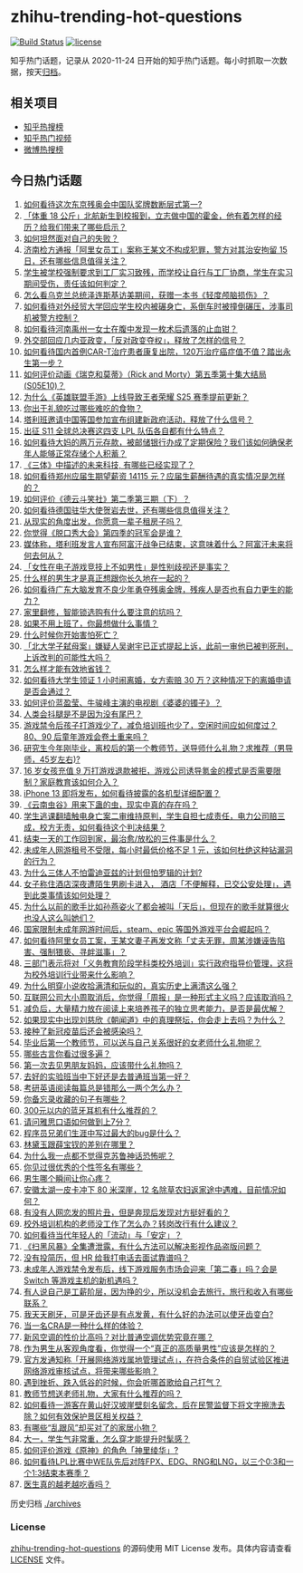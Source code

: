 # zhihu-trending-hot-questions

[![Build Status](https://github.com/justjavac/zhihu-trending-hot-questions/workflows/ci/badge.svg?branch=master)](https://github.com/justjavac/zhihu-trending-hot-questions/actions)
[![license](https://img.shields.io/github/license/justjavac/zhihu-trending-hot-questions)](https://github.com/justjavac/zhihu-trending-hot-questions/blob/master/LICENSE)

知乎热门话题，记录从 2020-11-24 日开始的知乎热门话题。每小时抓取一次数据，按天[归档](./archives)。

## 相关项目

- [知乎热搜榜](https://github.com/justjavac/zhihu-trending-top-search)
- [知乎热门视频](https://github.com/justjavac/zhihu-trending-hot-video)
- [微博热搜榜](https://github.com/justjavac/weibo-trending-hot-search)

## 今日热门话题

<!-- BEGIN -->
<!-- 最后更新时间 Tue Sep 07 2021 08:57:17 GMT+0800 (China Standard Time) -->

1. [如何看待这次东京残奥会中国队奖牌数断层式第一?](https://www.zhihu.com/question/484802427)
1. [「体重 18
   公斤」北航新生到校报到，立志做中国的霍金，他有着怎样的经历？给我们带来了哪些启示？](https://www.zhihu.com/question/484926831)
1. [如何坦然面对自己的失败？](https://www.zhihu.com/question/37555333)
1. [济南检方通报「阿里女员工」案称王某文不构成犯罪，警方对其治安拘留 15
   日，还有哪些信息值得关注？](https://www.zhihu.com/question/485168374)
1. [学生被学校强制要求到工厂实习致残，而学校让自行与工厂协商，学生在实习期间受伤，责任该如何判定？](https://www.zhihu.com/question/484969513)
1. [怎么看乌克兰总统泽连斯基访美期间，获赠一本书《轻度颅脑损伤》？](https://www.zhihu.com/question/484652375)
1. [如何看待对外经贸大学回应学生校内被碾身亡，系倒车时被撞倒碾压，涉事司机被警方控制？](https://www.zhihu.com/question/484995098)
1. [如何看待河南禹州一女士在腹中发现一枚术后遗落的止血钳？](https://www.zhihu.com/question/484449309)
1. [外交部回应几内亚政变，「反对政变夺权」，释放了怎样的信号？](https://www.zhihu.com/question/485088308)
1. [如何看待国内首例CAR-T治疗患者康复出院，120万治疗癌症值不值？踏出永生第一步？](https://www.zhihu.com/question/484968084)
1. [如何评价动画《瑞克和莫蒂》（Rick and
   Morty）第五季第十集大结局(S05E10)？](https://www.zhihu.com/question/485043859)
1. [为什么《英雄联盟手游》上线导致王者荣耀 S25 赛季提前更新？](https://www.zhihu.com/question/484885439)
1. [你出于礼貌吃过哪些难吃的食物？](https://www.zhihu.com/question/475503789)
1. [塔利班邀请中国等国参加宣布组建新政府活动，释放了什么信号？](https://www.zhihu.com/question/485059799)
1. [出征 S11 全球总决赛这四支 LPL 队伍各自都有什么特点？](https://www.zhihu.com/question/484929329)
1. [如何看待大妈的两万元存款，被邮储银行办成了定期保险？我们该如何确保老年人能够正常存储个人积蓄？](https://www.zhihu.com/question/484566930)
1. [《三体》中描述的未来科技, 有哪些已经实现了？](https://www.zhihu.com/question/484038327)
1. [如何看待郑州应届生期望薪资 14115
   元？应届生薪酬待遇的真实情况是怎样的？](https://www.zhihu.com/question/485043678)
1. [如何评价《德云斗笑社》第二季第三期（下）？](https://www.zhihu.com/question/484893867)
1. [如何看待德国驻华大使贺岩去世，还有哪些信息值得关注？](https://www.zhihu.com/question/485015385)
1. [从现实的角度出发，你愿意一辈子租房子吗？](https://www.zhihu.com/question/327372531)
1. [你觉得《脱口秀大会》第四季的冠军会是谁？](https://www.zhihu.com/question/483999026)
1. [媒体称，塔利班发言人宣布阿富汗战争已结束，这意味着什么？阿富汗未来将何去何从？](https://www.zhihu.com/question/485072042)
1. [「女性在电子游戏竞技上不如男性」是性别歧视还是事实？](https://www.zhihu.com/question/28381867)
1. [什么样的男生才是真正想跟你长久地在一起的？](https://www.zhihu.com/question/375781738)
1. [如何看待广东大脑发育不良少年勇夺残奥金牌，残疾人是否也有自力更生的能力？](https://www.zhihu.com/question/484686754)
1. [家里翻修，智能锁选购有什么要注意的坑吗？](https://www.zhihu.com/question/484473654)
1. [如果不用上班了，你最想做什么事情？](https://www.zhihu.com/question/477590638)
1. [什么时候你开始害怕死亡？](https://www.zhihu.com/question/478840300)
1. [「北大学子弑母案」嫌疑人吴谢宇已正式提起上诉，此前一审他已被判死刑，上诉改判的可能性大吗？](https://www.zhihu.com/question/485103365)
1. [怎么样才能有效地省钱？](https://www.zhihu.com/question/279852460)
1. [如何看待大学生领证 1 小时闹离婚，女方索赔 30
   万？这种情况下的离婚申请是否会通过？](https://www.zhihu.com/question/485030666)
1. [如何评价蓝盈莹、牛骏峰主演的电视剧《婆婆的镯子》？](https://www.zhihu.com/question/481829353)
1. [人类会抖腿是不是因为没有尾巴？](https://www.zhihu.com/question/483987983)
1. [游戏禁令后孩子打游戏少了，减负培训班也少了，空闲时间应如何度过？ 80、90
   后童年游戏会卷土重来吗？](https://www.zhihu.com/question/485051536)
1. [研究生今年刚毕业，离校后的第一个教师节，送导师什么礼物？求推荐（男导师，45岁左右)?](https://www.zhihu.com/question/484344564)
1. [16 岁女孩充值 9
   万打游戏退款被拒，游戏公司诱导氪金的模式是否需要限制？家庭教育该如何介入？](https://www.zhihu.com/question/484454580)
1. [iPhone 13 即将发布，如何看待披露的各机型详细配置？](https://www.zhihu.com/question/484389011)
1. [《云南虫谷》用来下蛊的虫，现实中真的存在吗？](https://www.zhihu.com/question/484859790)
1. [学生逃课翻墙触电身亡案二审维持原判，学生自担七成责任，电力公司赔三成，校方无责，如何看待这个判决结果？](https://www.zhihu.com/question/484395197)
1. [结束一天的工作回到家，最治愈/放松的三件事是什么？](https://www.zhihu.com/question/484996813)
1. [未成年人网游租号不受限，每小时最低价格不足 1
   元，该如何杜绝这种钻漏洞的行为？](https://www.zhihu.com/question/484993966)
1. [为什么三体人不怕雷迪亚兹的计划但怕罗辑的计划?](https://www.zhihu.com/question/481655813)
1. [女子称住酒店深夜遭陌生男刷卡进入，
   酒店「不便解释，已交公安处理」，遇到此类事情该如何处理？](https://www.zhihu.com/question/485012302)
1. [为什么以前的歌手比如孙燕姿火了都会被叫「天后」，但现在的歌手就算很火也没人这么叫她们？](https://www.zhihu.com/question/484770666)
1. [国家限制未成年网游时间后，steam、epic
   等国外游戏平台会崛起吗？](https://www.zhihu.com/question/483864191)
1. [如何看待阿里女员工案，王某文妻子再发文称「丈夫无罪，周某涉嫌诬告陷害、强制猥亵、寻衅滋事」？](https://www.zhihu.com/question/484896081)
1. [三部门表示将对「义务教育阶段学科类校外培训」实行政府指导价管理，这将为校外培训行业带来什么影响？](https://www.zhihu.com/question/485070230)
1. [为什么明穿小说收拾满清和玩似的，真实历史上满清这么强？](https://www.zhihu.com/question/484556518)
1. [互联网公司大小周取消后，你觉得「周报」是一种形式主义吗？应该取消吗？](https://www.zhihu.com/question/484341370)
1. [减负后，大量精力放在阅读上来培养孩子的独立思考能力，是否是最优解？](https://www.zhihu.com/question/484040330)
1. [如果现实中出现刘慈欣《朝闻道》中的真理祭坛，你会走上去吗？为什么？](https://www.zhihu.com/question/270944748)
1. [接种了新冠疫苗后还会被感染吗？](https://www.zhihu.com/question/453192471)
1. [毕业后第一个教师节，可以送与自己关系很好的女老师什么礼物呢？](https://www.zhihu.com/question/405202473)
1. [哪些古言你看过很多遍？](https://www.zhihu.com/question/434091917)
1. [第一次去见男朋友妈妈，应该带什么礼物吗？](https://www.zhihu.com/question/474751119)
1. [去好的实验班当中下好还是去普通班当第一好？](https://www.zhihu.com/question/477033362)
1. [考研英语阅读每篇总是错那么一两个怎么办？](https://www.zhihu.com/question/387056133)
1. [你备忘录收藏的句子有哪些？](https://www.zhihu.com/question/479180895)
1. [300元以内的蓝牙耳机有什么推荐的？](https://www.zhihu.com/question/475474488)
1. [请问雅思口语如何做到上7分？](https://www.zhihu.com/question/30169350)
1. [程序员兄弟们生涯中写过最大的bug是什么？](https://www.zhihu.com/question/482967292)
1. [林黛玉跟薛宝钗的差别在哪里？](https://www.zhihu.com/question/479352178)
1. [为什么我一点都不觉得克苏鲁神话恐怖呢？](https://www.zhihu.com/question/427205970)
1. [你见过很优秀的个性签名有哪些？](https://www.zhihu.com/question/265584312)
1. [男生哪个瞬间让你心疼？](https://www.zhihu.com/question/275638626)
1. [安徽太湖一皮卡冲下 80 米深崖，12
   名除草农妇返家途中遇难，目前情况如何？](https://www.zhihu.com/question/484934850)
1. [有没有人网恋发的照片丑，但是奔现后发现对方挺好看的？](https://www.zhihu.com/question/266750825)
1. [校外培训机构的老师没工作了怎么办？转岗改行有什么建议？](https://www.zhihu.com/question/480587878)
1. [如何看待当代年轻人的「流动」与「安定」？](https://www.zhihu.com/question/484992872)
1. [《扫黑风暴》全集遭泄露，有什么方法可以解决影视作品盗版问题？](https://www.zhihu.com/question/484892076)
1. [没有投简历，但 HR 给我打电话去面试靠谱吗？](https://www.zhihu.com/question/478742764)
1. [未成年人游戏禁令发布后，线下游戏服务市场会迎来「第二春」吗？会是 Switch
   等游戏主机的新机遇吗？](https://www.zhihu.com/question/485008463)
1. [有人说自己是工薪阶层，因为挣的少，所以没机会去旅行，旅行和收入有哪些联系？](https://www.zhihu.com/question/482121212)
1. [我天天刷牙，可是牙齿还是有点发黄，有什么好的办法可以使牙齿变白?](https://www.zhihu.com/question/21107191)
1. [当一名CRA是一种什么样的体验？](https://www.zhihu.com/question/35251387)
1. [新风空调的性价比高吗？对比普通空调优势究竟在哪？](https://www.zhihu.com/question/484832551)
1. [作为男生从客观角度看，你觉得一个“真正的高质量男性”应该是怎样的？](https://www.zhihu.com/question/484513695)
1. [官方发通知称「开展网络游戏属地管理试点」，在符合条件的自贸试验区推进网络游戏审核试点，将带来哪些影响？](https://www.zhihu.com/question/484429681)
1. [遇到挫折、跌入低谷的时候，你会听哪首歌给自己打气？](https://www.zhihu.com/question/484529085)
1. [教师节想送老师礼物，大家有什么推荐的吗？](https://www.zhihu.com/question/479696765)
1. [如何看待一游客在黄山好汉坡崖壁刻名留念，后在民警监督下将文字擦洗去除？如何有效保护景区相关权益？](https://www.zhihu.com/question/484553585)
1. [​有哪些“乱跟风”却买对了的家居小物？](https://www.zhihu.com/question/440729078)
1. [大一，学生气非常重，怎么穿才能提升时髦感？](https://www.zhihu.com/question/483571863)
1. [如何评价游戏《原神》的角色「神里绫华」?](https://www.zhihu.com/question/460066364)
1. [如何看待LPL比赛中WE队先后对阵FPX、EDG、RNG和LNG，以三个0:3和一个1:3结束本赛季？](https://www.zhihu.com/question/484924801)
1. [医生真的越老越吃香吗？](https://www.zhihu.com/question/65983727)

<!-- END -->

历史归档 [./archives](./archives)

### License

[zhihu-trending-hot-questions](https://github.com/justjavac/zhihu-trending-hot-questions)
的源码使用 MIT License 发布。具体内容请查看 [LICENSE](./LICENSE) 文件。
